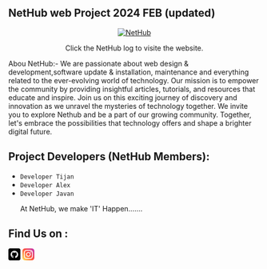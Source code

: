 ## NetHub web Project 2024 FEB (updated)
<p align="center">
<a href="http://nethuboffensive.22web.org/ "><img title="NetHub" src="https://raw.githubusercontent.com/developertijanke/NetHub-web-project/main/assets/img/logo.png" height="200px"></a>
<p align="center">Click the NetHub log to visite the website.</p>
<p>Abou NetHub:- We are passionate about web design & development,software update & installation, maintenance and everything related to the ever-evolving world of technology. Our mission is to empower the community by providing insightful articles, tutorials, and resources that educate and inspire. Join us on this exciting journey of discovery and innovation as we unravel the mysteries of technology together. We invite you to explore Nethub and be a part of our growing community. Together, let's embrace the possibilities that technology offers and shape a brighter digital future.
</p>


    
## Project Developers (NetHub Members):
* ```Developer Tijan```
* `Developer Alex`
* `Developer Javan`
  <p> At NetHub, we make 'IT' Happen.......</p>

## Find Us on :
[![Github](https://raw.githubusercontent.com/developertijanke/Developer_Tijan_Icons/main/Pro%20Icons/github.png)](https://github.com/developertijanke/)
[![Instagram](https://raw.githubusercontent.com/developertijanke/Developer_Tijan_Icons/main/Pro%20Icons/instagram.png)](https://www.instagram.com/developer_tijan/)

